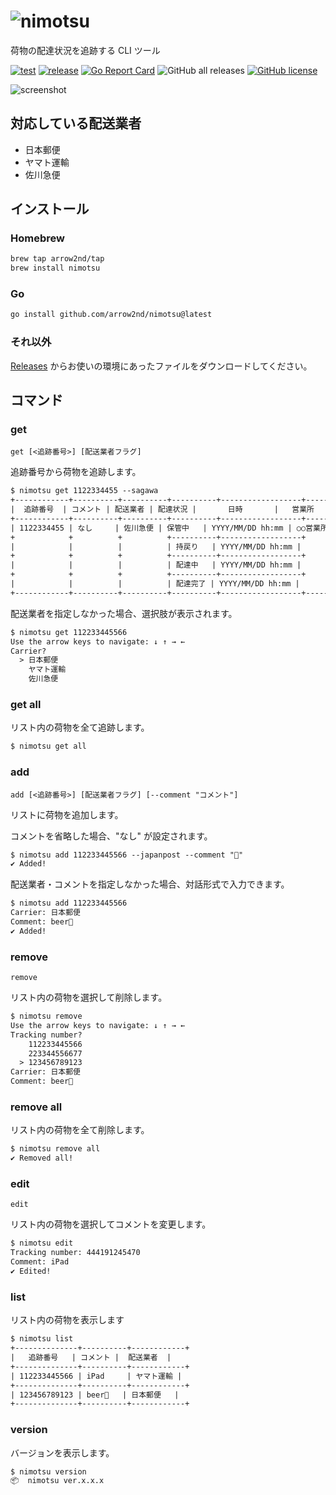 # ![nimotsu](https://user-images.githubusercontent.com/44780846/143875126-623331d8-dc27-4145-95c7-5d26968d63bf.png)

荷物の配達状況を追跡する CLI ツール

[![test](https://github.com/arrow2nd/nimotsu/actions/workflows/test.yml/badge.svg)](https://github.com/arrow2nd/nimotsu/actions/workflows/test.yml)
[![release](https://github.com/arrow2nd/nimotsu/actions/workflows/release.yml/badge.svg)](https://github.com/arrow2nd/nimotsu/actions/workflows/release.yml)
[![Go Report Card](https://goreportcard.com/badge/github.com/arrow2nd/nimotsu)](https://goreportcard.com/report/github.com/arrow2nd/nimotsu)
![GitHub all releases](https://img.shields.io/github/downloads/arrow2nd/nimotsu/total)
[![GitHub license](https://img.shields.io/github/license/arrow2nd/nimotsu)](https://github.com/arrow2nd/nimotsu/blob/main/LICENSE)

![screenshot](https://user-images.githubusercontent.com/44780846/141614236-b7ea80b9-e76f-4514-a0ce-d1fb19e5290a.png)

## 対応している配送業者

- 日本郵便
- ヤマト運輸
- 佐川急便

## インストール

### Homebrew

```sh
brew tap arrow2nd/tap
brew install nimotsu
```

### Go

```sh
go install github.com/arrow2nd/nimotsu@latest
```

### それ以外

[Releases](https://github.com/arrow2nd/nimotsu/releases) からお使いの環境にあったファイルをダウンロードしてください。

## コマンド

### get

`get [<追跡番号>] [配送業者フラグ]`

追跡番号から荷物を追跡します。

```txt
$ nimotsu get 1122334455 --sagawa
+------------+----------+----------+----------+------------------+------------+
|  追跡番号  | コメント | 配送業者 | 配達状況 |       日時       |   営業所   |
+------------+----------+----------+----------+------------------+------------+
| 1122334455 | なし     | 佐川急便 | 保管中   | YYYY/MM/DD hh:mm | ○○営業所 |
+            +          +          +----------+------------------+            +
|            |          |          | 持戻り   | YYYY/MM/DD hh:mm |            |
+            +          +          +----------+------------------+            +
|            |          |          | 配達中   | YYYY/MM/DD hh:mm |            |
+            +          +          +----------+------------------+            +
|            |          |          | 配達完了 | YYYY/MM/DD hh:mm |            |
+------------+----------+----------+----------+------------------+------------+
```

配送業者を指定しなかった場合、選択肢が表示されます。

```txt
$ nimotsu get 112233445566
Use the arrow keys to navigate: ↓ ↑ → ←
Carrier?
  > 日本郵便
    ヤマト運輸
    佐川急便
```

### get all

リスト内の荷物を全て追跡します。

```txt
$ nimotsu get all
```

### add

`add [<追跡番号>] [配送業者フラグ] [--comment "コメント"]`

リストに荷物を追加します。

コメントを省略した場合、"なし" が設定されます。

```txt
$ nimotsu add 112233445566 --japanpost --comment "🍺"
✔ Added!
```

配送業者・コメントを指定しなかった場合、対話形式で入力できます。

```txt
$ nimotsu add 112233445566
Carrier: 日本郵便
Comment: beer🍺
✔ Added!
```

### remove

`remove`

リスト内の荷物を選択して削除します。

```txt
$ nimotsu remove
Use the arrow keys to navigate: ↓ ↑ → ←
Tracking number?
    112233445566
    223344556677
  > 123456789123
Carrier: 日本郵便
Comment: beer🍺
```

### remove all

リスト内の荷物を全て削除します。

```txt
$ nimotsu remove all
✔ Removed all!
```

### edit

`edit`

リスト内の荷物を選択してコメントを変更します。

```txt
$ nimotsu edit
Tracking number: 444191245470
Comment: iPad
✔ Edited!
```

### list

リスト内の荷物を表示します

```txt
$ nimotsu list
+--------------+----------+------------+
|   追跡番号   | コメント |  配送業者  |
+--------------+----------+------------+
| 112233445566 | iPad     | ヤマト運輸 |
+--------------+----------+------------+
| 123456789123 | beer🍺   | 日本郵便   |
+--------------+----------+------------+
```

### version

バージョンを表示します。

```txt
$ nimotsu version
📦  nimotsu ver.x.x.x
```
